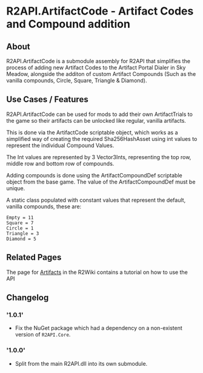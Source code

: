 # R2API.ArtifactCode - Artifact Codes and Compound addition

## About

R2API.ArtifactCode is a submodule assembly for R2API that simplifies the process of adding new Artifact Codes to the Artifact Portal Dialer in Sky Meadow,
alongside the additon of custom Artifact Compounds (Such as the vanilla compounds, Circle, Square, Triangle & Diamond).

## Use Cases / Features

R2API.ArtifactCode can be used for mods to add their own ArtifactTrials to the game so their artifacts can be unlocked like regular, vanilla artifacts.

This is done via the ArtifactCode scriptable object, which works as a simplified way of creating the required Sha256HashAsset using int values to represent the individual Compound Values.

The Int values are represented by 3 Vector3Ints, representing the top row, middle row and bottom row of compounds.

Adding compounds is done using the ArtifactCompoundDef scriptable object from the base game. The value of the ArtifactCompoundDef must be unique.

A static class populated with constant values that represent the default, vanilla compounds, these are:

    Empty = 11
    Square = 7
    Circle = 1
    Triangle = 3
    Diamond = 5

## Related Pages

The page for [Artifacts](https://risk-of-thunder.github.io/R2Wiki/Mod-Creation/Assets/Artifacts/) in the R2Wiki contains a tutorial on how to use the API

## Changelog

### '1.0.1'
* Fix the NuGet package which had a dependency on a non-existent version of `R2API.Core`.

### '1.0.0'
* Split from the main R2API.dll into its own submodule.

